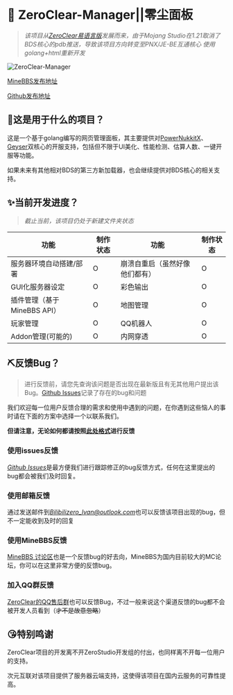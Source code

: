 # 🚀 ZeroClear-Manager||零尘面板
>*该项目从[ZeroClear易语言版](https://github.com/Litezero/ZeroClear-Manager)发展而来，由于Mojang Studio在1.21取消了BDS核心的pdb推送，导致该项目方向转变至PNX/JE-BE互通核心*
>*使用golang+html重新开发*

![ZeroClear-Manager](https://socialify.git.ci/Litezero/ZeroClear-Manager-Net/image?description=1&descriptionEditable=%E6%96%B0%E6%97%B6%E4%BB%A3BDS%E6%9C%8D%E5%8A%A1%E5%99%A8%E7%AE%A1%E7%90%86%E9%9D%A2%E6%9D%BF&font=Raleway&forks=1&issues=1&language=1&logo=https%3A%2F%2Fs1.ax1x.com%2F2022%2F11%2F11%2FzCmh0e.png&name=1&pattern=Floating%20Cogs&pulls=1&stargazers=1&theme=Light)

[MineBBS发布地址](https://www.minebbs.com/resources/zeroclear-bds.1820/)

[Github发布地址](https://github.com/Litezero/ZeroClear-Manager-Net/)


## 🤔这是用于什么的项目？

这是一个基于golang编写的网页管理面板，其主要提供对[PowerNukkitX](https://github.com/PowerNukkitX/PowerNukkitX)、[Geyser](https://github.com/GeyserMC/Geyser)双核心的开服支持，包括但不限于UI美化、性能检测、估算人数、一键开服等功能。

如果未来有其他相对BDS的第三方新加载器，也会继续提供对BDS核心的相关支持。

## ✨当前开发进度？

> *截止当前，该项目仍处于新建文件夹状态*

| 功能 | 制作状态 | 功能 | 制作状态 |
| --- | --- | --- | --- |
| 服务器环境自动搭建/部署 | O | 崩溃自重启（虽然好像他们都有） | O |
| GUI化服务器设定 | O | 彩色输出 | O |
| 插件管理（基于MineBBS API） | O | 地图管理 | O |
| 玩家管理 | O | QQ机器人 | O |
| Addon管理(可能的) | O | 内网穿透 | O |

## ⛏反馈Bug？
>进行反馈前，请您先查询该问题是否出现在最新版且有无其他用户提出该Bug。[Github Issues](https://github.com/Litezero/ZeroClear-Manager-Net/issues)记录了存在的bug和问题

我们欢迎每一位用户反馈合理的需求和使用中遇到的问题，在你遇到这些恼人的事时请在下面的方案中选择一个以联系我们。

**但请注意，无论如何都请按照[此处格式](https://www.baidu.com)进行反馈**



### 使用issues反馈

[*Github Issues*](https://github.com/Litezero/ZeroClear-Manager-Net/issues)是最方便我们进行跟踪修正的bug反馈方式，任何在这里提出的bug都会被我们及时回复。

### 使用邮箱反馈

通过发送邮件到*Bilibilizero_lvan@outlook.com*也可以反馈该项目出现的bug，但不一定能收到及时的回复

### 使用MineBBS反馈
[MineBBS 讨论区](https://www.minebbs.com/zeroclear-bds.t5317/)也是一个反馈bug的好去向，MineBBS为国内目前较大的MC论坛，你可以在这里非常方便的反馈bug。

### 加入QQ群反馈
[ZeroClear的QQ售后群](https://qm.qq.com/q/OdBgLUXcgI)也可以反馈Bug，不过一般来说这个渠道反馈的bug都不会被开发人员看到（~~才不是故意忽略~~）

## 😘特别鸣谢

ZeroClear项目的开发离不开ZeroStudio开发组的付出，也同样离不开每一位用户的支持。

次元互联对该项目提供了服务器云端支持，这使得该项目在国内云服务的可靠性提高。

